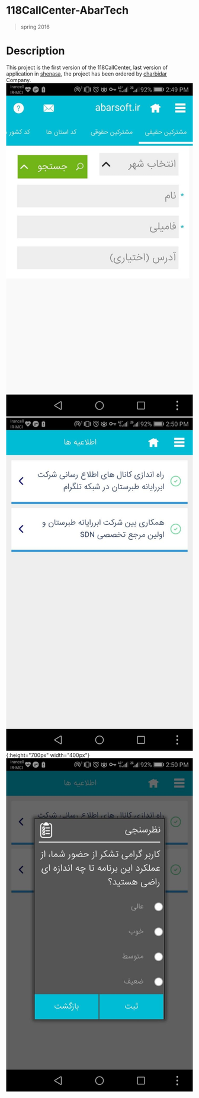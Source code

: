 # 118CallCenter-AbarTech
>spring 2016
# Description
This project is the first version of the 118CallCenter, last version of application in [shenasa](https://cafebazaar.ir/app/abartech.mobile.callcenter118), the project has been ordered by [charbidar](https://charbidar.com/software/) Company.
![Repo List |512x397](https://github.com/JaberBabaki/118CallCenter-AbarTech/blob/master/res/pic/1.jpg)
![Repo List](https://github.com/JaberBabaki/118CallCenter-AbarTech/blob/master/res/pic/2.jpg){:height="700px" width="400px"}
![Repo List](https://github.com/JaberBabaki/118CallCenter-AbarTech/blob/master/res/pic/3.jpg)
